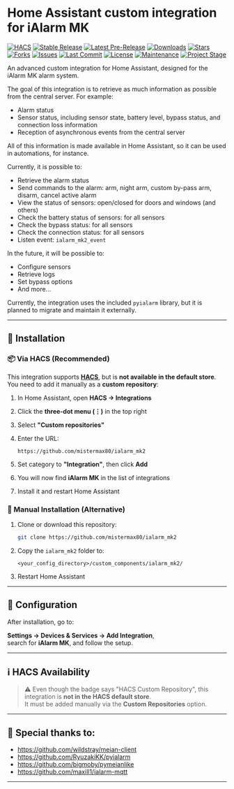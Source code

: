 # Home Assistant custom integration for iAlarm MK

[![HACS][hacs-custom-shield]][hacs]
[![Stable Release][stable-shield]][stable]
[![Latest Pre-Release][prerelease-shield]][prerelease]
[![Downloads][downloads-shield]][downloads]
[![Stars][stars-shield]][stars]
[![Forks][forks-shield]][forks]
[![Issues][issues-shield]][issues]
[![Last Commit][lastcommit-shield]][lastcommit]
[![License][license-shield]][license]
[![Maintenance][maintenance-shield]][maintenance]
[![Project Stage][projectstage-shield]][projectstage]

An advanced custom integration for Home Assistant, designed for the iAlarm MK alarm system.

The goal of this integration is to retrieve as much information as possible from the central server. For example:
- Alarm status
- Sensor status, including sensor state, battery level, bypass status, and connection loss information
- Reception of asynchronous events from the central server

All of this information is made available in Home Assistant, so it can be used in automations, for instance.

Currently, it is possible to:
- Retrieve the alarm status
- Send commands to the alarm: arm, night arm, custom by-pass arm, disarm, cancel active alarm
- View the status of sensors: open/closed for doors and windows (and others)
- Check the battery status of sensors: for all sensors
- Check the bypass status: for all sensors
- Check the connection status: for all sensors
- Listen event: `ialarm_mk2_event`

In the future, it will be possible to:
- Configure sensors
- Retrieve logs
- Set bypass options
- And more...

Currently, the integration uses the included `pyialarm` library, but it is planned to migrate and maintain it externally.

---

## 🔧 Installation

### 📦 Via HACS (Recommended)

This integration supports **[HACS](https://hacs.xyz/)**, but is **not available in the default store**.  
You need to add it manually as a **custom repository**:

1. In Home Assistant, open **HACS → Integrations**
2. Click the **three-dot menu (⋮)** in the top right
3. Select **"Custom repositories"**
4. Enter the URL:

   ```
   https://github.com/mistermax80/ialarm_mk2
   ```

5. Set category to **"Integration"**, then click **Add**
6. You will now find **iAlarm MK** in the list of integrations
7. Install it and restart Home Assistant

### 📁 Manual Installation (Alternative)

1. Clone or download this repository:

   ```bash
   git clone https://github.com/mistermax80/ialarm_mk2
   ```

2. Copy the `ialarm_mk2` folder to:

   ```
   <your_config_directory>/custom_components/ialarm_mk2/
   ```

3. Restart Home Assistant

---

## 🧩 Configuration

After installation, go to:

**Settings → Devices & Services → Add Integration**,  
search for **iAlarm MK**, and follow the setup.

---

## ℹ️ HACS Availability

> ⚠️ Even though the badge says "HACS Custom Repository", this integration is **not in the HACS default store**.  
> It must be added manually via the **Custom Repositories** option.

---

## 🙏 Special thanks to:

- https://github.com/wildstray/meian-client  
- https://github.com/RyuzakiKK/pyialarm  
- https://github.com/bigmoby/pymeianlike  
- https://github.com/maxill1/ialarm-mqtt  

---

[hacs-custom-shield]: https://img.shields.io/badge/HACS-Custom%20Repository-blue?style=for-the-badge
[hacs]: https://hacs.xyz/repository/github/mistermax80/ialarm_mk2

[stable-shield]: https://img.shields.io/github/v/release/mistermax80/ialarm_mk2?label=Stable&sort=semver&style=for-the-badge
[stable]: https://github.com/mistermax80/ialarm_mk2/releases/latest

[prerelease-shield]: https://img.shields.io/github/v/release/mistermax80/ialarm_mk2?include_prereleases&label=Pre-Release&sort=semver&style=for-the-badge
[prerelease]: https://github.com/mistermax80/ialarm_mk2/releases

[downloads-shield]: https://img.shields.io/github/downloads/mistermax80/ialarm_mk2/total?style=for-the-badge
[downloads]: https://github.com/mistermax80/ialarm_mk2/releases

[stars-shield]: https://img.shields.io/github/stars/mistermax80/ialarm_mk2?style=for-the-badge
[stars]: https://github.com/mistermax80/ialarm_mk2/stargazers

[forks-shield]: https://img.shields.io/github/forks/mistermax80/ialarm_mk2?style=for-the-badge
[forks]: https://github.com/mistermax80/ialarm_mk2/network/members

[issues-shield]: https://img.shields.io/github/issues/mistermax80/ialarm_mk2?style=for-the-badge
[issues]: https://github.com/mistermax80/ialarm_mk2/issues

[lastcommit-shield]: https://img.shields.io/github/last-commit/mistermax80/ialarm_mk2?style=for-the-badge
[lastcommit]: https://github.com/mistermax80/ialarm_mk2/commits/main

[license-shield]: https://img.shields.io/github/license/mistermax80/ialarm_mk2?style=for-the-badge
[license]: https://github.com/mistermax80/ialarm_mk2/blob/main/LICENSE.md

[maintenance-shield]: https://img.shields.io/maintenance/yes/2025?style=for-the-badge
[maintenance]: https://github.com/mistermax80/ialarm_mk2

[projectstage-shield]: https://img.shields.io/badge/project%20stage-stable-brightgreen?style=for-the-badge
[projectstage]: https://github.com/mistermax80/ialarm_mk2
